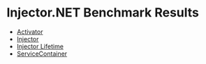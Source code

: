 # Injector.NET Benchmark Results

- [Activator](https://sholtee.github.io/injector/perf/Solti.Utils.DI.Perf.Activator-report-github.html )
- [Injector](https://sholtee.github.io/injector/perf/Solti.Utils.DI.Perf.Injector-report-github.html )
- [Injector Lifetime](https://sholtee.github.io/injector/perf/Solti.Utils.DI.Perf.InjectorLifetime-report-github.html )
- [ServiceContainer](https://sholtee.github.io/injector/perf/Solti.Utils.DI.Perf.ServiceContainer-report-github.html )
